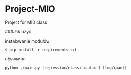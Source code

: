 # Project-MIO
Project for MIO class

###Jak uzyć

instalowanie modułów:

```$ pip install -r requirements.txt```

używanie:

```python ./main.py [regression/classification] [log/quant]```

